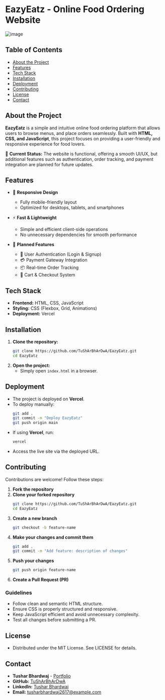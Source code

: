 # EazyEatz - Online Food Ordering Website
![image](https://github.com/user-attachments/assets/b5a34e0d-01f9-491b-8166-dd51d56e33e6)


## Table of Contents
- [About the Project](#about-the-project)
- [Features](#features)
- [Tech Stack](#tech-stack)
- [Installation](#installation)
- [Deployment](#deployment)
- [Contributing](#contributing)
- [License](#license)
- [Contact](#contact)

## About the Project
**EazyEatz** is a simple and intuitive online food ordering platform that allows users to browse menus, and place orders seamlessly. Built with **HTML, CSS, and JavaScript**, this project focuses on providing a user-friendly and responsive experience for food lovers.

🚀 **Current Status:** The website is functional, offering a smooth UI/UX, but additional features such as authentication, order tracking, and payment integration are planned for future updates.

## Features

- 🎨 **Responsive Design**
  - Fully mobile-friendly layout
  - Optimized for desktops, tablets, and smartphones

- ⚡ **Fast & Lightweight**
  - Simple and efficient client-side operations
  - No unnecessary dependencies for smooth performance

- 🚀 **Planned Features**
  - 🔐 User Authentication (Login & Signup)
  - 💳 Payment Gateway Integration
  - 📦 Real-time Order Tracking
  - 🛒 Cart & Checkout System

## Tech Stack
- **Frontend:** HTML, CSS, JavaScript
- **Styling:** CSS (Flexbox, Grid, Animations)
- **Deployment:** Vercel

## Installation
1. **Clone the repository:**
   ```sh
   git clone https://github.com/TuShArBhArDwA/EazyEatz.git
   cd EazyEatz
   ```
2. **Open the project:**
   - Simply open `index.html` in a browser.

## Deployment
- The project is deployed on **Vercel**.
- To deploy manually:
   ```sh
   git add .
   git commit -m "Deploy EazyEatz"
   git push origin main
   ```
- If using **Vercel**, run:
   ```sh
   vercel
   ```
- Access the live site via the deployed URL.

## Contributing
Contributions are welcome! Follow these steps:
1. **Fork the repository**
2. **Clone your forked repository**
   ```sh
   git clone https://github.com/TuShArBhArDwA/EazyEatz.git
   cd EazyEatz
   ```
3. **Create a new branch**
   ```sh
   git checkout -b feature-name
   ```
4. **Make your changes and commit them**
   ```sh
   git add .
   git commit -m "Add feature: description of changes"
   ```
5. **Push your changes**
   ```sh
   git push origin feature-name
   ```
6. **Create a Pull Request (PR)**

### Guidelines
- Follow clean and semantic HTML structure.
- Ensure CSS is properly structured and responsive.
- Keep JavaScript efficient and avoid unnecessary complexity.
- Test all changes before submitting a PR.

## License
- Distributed under the MIT License. See LICENSE for details.

## Contact
- **Tushar Bhardwaj** - [Portfolio](https://tushar-bhardwaj.vercel.app/)
- **GitHub:** [TuShArBhArDwA](https://github.com/TuShArBhArDwA)
- **LinkedIn:** [Tushar Bhardwaj](https://www.linkedin.com/in/bhardwajtushar2004/)
- **Email:** [tusharbhardwaj2617@example.com](mailto:tusharbhardwaj2617@example.com)

